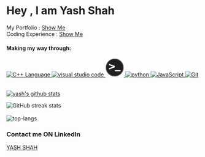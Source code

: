 <h1> Hey , I am Yash Shah</h1>
My Portfolio : <a href="https://yashshah935.netlify.app/" target="_blank">Show Me</a> 
<br/>
Coding Experience : <a href="https://linktr.ee/yashshah935" target="_blank">Show Me</a> 



<h4> Making my way through: </h4>
<p>
<a href="https://github.com/yashshah935">
 
<a href="https://github.com/yashshah935">
<img src="https://raw.githubusercontent.com/isocpp/logos/master/cpp_logo.png" alt="C++ Language" width="48" height="48"/>
</a>
 
 
 <a href="https://github.com/yashshah935">
<a href="https://github.com/yashshah935">
 <img alt="visual studio code" width="48" height="48" src="https://camo.githubusercontent.com/57f528d363944ba0c4151826973ce5dda859c2f9e9ada8798e22c677c180ead4/68747470733a2f2f696d672e69636f6e73382e636f6d2f666c75656e742f3234302f3030303030302f76697375616c2d73747564696f2d636f64652d323031392e706e67" data-canonical-src="https://img.icons8.com/fluent/240/000000/visual-studio-code-2019.png" style="width=48px;"/>
  </a>
  
  
  <a href="https://github.com/yashshah935">
<a href="https://github.com/yashshah935">
  <img alt="terminal" width="48" height=48 src="https://raw.githubusercontent.com/github/explore/80688e429a7d4ef2fca1e82350fe8e3517d3494d/topics/terminal/terminal.png" style="max-width: 48;">
   </a>
   
   
  <a href="https://github.com/yashshah935">
<a href="https://github.com/yashshah935">
  <img alt="python" width="48" height="48" src="https://camo.githubusercontent.com/fea5acac7226ad7d4cb97b7ddc9bca876c546e4c969d4125b76098e401cc4203/68747470733a2f2f696d672e69636f6e73382e636f6d2f636f6c6f722f3234302f3030303030302f707974686f6e2e706e67" data-canonical-src="https://img.icons8.com/color/240/000000/python.png" style="max-width: 48;"/>
   </a>
   
   

<a href="https://github.com/yashshah935">
<a href="https://github.com/yashshah935">
<img src="https://raw.githubusercontent.com/gist/rugvedkoshiya/1e72f4d6f832889fa45c9db52c7c6525/raw/9d7d33b2434d82dfe5e7749de93758cce3d485f9/javascript_48.svg" alt="JavaScript" width="48" height="48"/>
 </a>
 
 
<a href="https://github.com/yashshah935">
<a href="https://github.com/yashshah935">
<img src="https://raw.githubusercontent.com/gist/rugvedkoshiya/1e72f4d6f832889fa45c9db52c7c6525/raw/9d7d33b2434d82dfe5e7749de93758cce3d485f9/git_48.svg" alt="Git" width="48" height="48"/>
 </a>
 


</p>  
</a>
<br>
<a href="https://github.com/yashshah935">
<a href="https://github.com/yashshah935">
 <img align="center" src="https://github-readme-stats.vercel.app/api?username=yashshah935&show_icons=true&theme=dark&line_height=27" alt="yash's github stats"/>
</a>

![GitHub streak stats](https://github-readme-streak-stats.herokuapp.com/?user=yashshah935&theme=dark)
 <br/>
<br/> 
 ![top-langs](https://github-readme-stats.vercel.app/api/top-langs?username=yashshah935&title_color=fff&icon_color=79ff97&text_color=9f9f9f&bg_color=151515)

 <h3>Contact me ON LinkedIn</h3>
<div class="badge-base LI-profile-badge" data-locale="en_US" data-size="large" data-theme="dark" data-type="VERTICAL" data-vanity="yash-shah-9670bb1a0" data-version="v1"><a class="badge-base__link LI-simple-link" href="https://in.linkedin.com/in/yash-shah-9670bb1a0?trk=profile-badge">YASH SHAH</a></div>
              
<br/>
